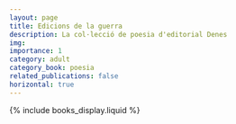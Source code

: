 ```yaml
---
layout: page
title: Edicions de la guerra
description: La col·lecció de poesia d'editorial Denes
img:
importance: 1
category: adult
category_book: poesia
related_publications: false
horizontal: true
---
```


{% include books_display.liquid %}
